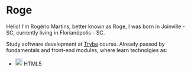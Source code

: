 # Roge

Hello! I'm Rogério Martins, better known as Roge, I was born in Joinville - SC, currently living in Florianópolis - SC.

Study software development at <a href="https://www.betrybe.com">Trybe</a> course.
Already passed by fundamentals and front-end modules, where learn technolgies as:
<div>
  <ul>
    <li>
      <img width="20px" src="https://user-images.githubusercontent.com/66702716/139485067-114e28cf-fe6a-4465-bd8c-6ce69f6993c7.png" alt="HTML logo"/> HTML5
    </li>
  </ul>
</div>
